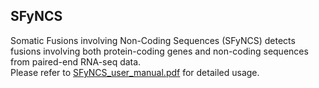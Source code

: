 ## SFyNCS
Somatic Fusions involving Non-Coding Sequences (SFyNCS) detects fusions involving both protein-coding genes and non-coding sequences from paired-end RNA-seq data.  
Please refer to [SFyNCS_user_manual.pdf](https://github.com/yanglab-computationalgenomics/SFyNCS/blob/main/SFyNCS_user_manual.pdf) for detailed usage.
